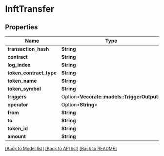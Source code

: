 # InftTransfer

## Properties

| Name                      | Type                                                                                                | Description | Notes       |
| ------------------------- | --------------------------------------------------------------------------------------------------- | ----------- | ----------- |
| **transaction\_hash**     | **String**                                                                                          |             |             |
| **contract**              | **String**                                                                                          |             |             |
| **log\_index**            | **String**                                                                                          |             |             |
| **token\_contract\_type** | **String**                                                                                          |             |             |
| **token\_name**           | **String**                                                                                          |             |             |
| **token\_symbol**         | **String**                                                                                          |             |             |
| **triggers**              | Option<[**Vec**](triggeroutput.md)[**crate::models::TriggerOutput**](crate::models::TriggerOutput)> |             | \[optional] |
| **operator**              | Option<**String**>                                                                                  |             |             |
| **from**                  | **String**                                                                                          |             |             |
| **to**                    | **String**                                                                                          |             |             |
| **token\_id**             | **String**                                                                                          |             |             |
| **amount**                | **String**                                                                                          |             |             |

[\[Back to Model list\]](./#documentation-for-models) [\[Back to API list\]](./#documentation-for-api-endpoints) [\[Back to README\]](./)
